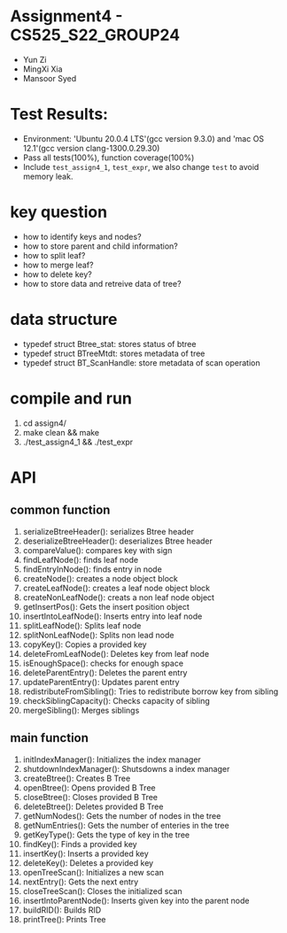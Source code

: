 # Assignment4 - CS525_S22_GROUP24
- Yun Zi
- MingXi Xia
- Mansoor Syed

# Test Results:
- Environment: 'Ubuntu 20.0.4 LTS'(gcc version 9.3.0) and 'mac OS 12.1'(gcc version clang-1300.0.29.30)
- Pass all tests(100%), function coverage(100%)
- Include `test_assign4_1`, `test_expr`, we also change `test` to avoid memory leak.

# key question
- how to identify keys and nodes?
- how to store parent and child information?
- how to split leaf?
- how to merge leaf?
- how to delete key?
- how to store data and retreive data of tree?


# data structure
- typedef struct Btree_stat: stores status of btree
- typedef struct BTreeMtdt: stores metadata of tree
- typedef struct BT_ScanHandle: store metadata of scan operation

# compile and run
1. cd assign4/
2. make clean && make 
3. ./test_assign4_1 && ./test_expr


# API

## common function
1. serializeBtreeHeader(): serializes Btree header
2. deserializeBtreeHeader(): deserializes Btree header
3. compareValue(): compares key with sign
4. findLeafNode(): finds leaf node
5. findEntryInNode(): finds entry in node
6. createNode(): creates a node object block
7. createLeafNode(): creates a leaf node object block
8. createNonLeafNode(): creats a non leaf node object
9. getInsertPos(): Gets the insert position object
10. insertIntoLeafNode(): Inserts entry into leaf node
11. splitLeafNode(): Splits leaf node
12. splitNonLeafNode(): Splits non lead node
13. copyKey(): Copies a provided key
14. deleteFromLeafNode(): Deletes key from leaf node
15. isEnoughSpace(): checks for enough space
16. deleteParentEntry(): Deletes the parent entry
17. updateParentEntry(): Updates parent entry
18. redistributeFromSibling(): Tries to redistribute borrow key from sibling
19. checkSiblingCapacity(): Checks capacity of sibling
20. mergeSibling(): Merges siblings

## main function
1. initIndexManager(): Initializes the index manager
2. shutdownIndexManager(): Shutsdowns a index manager
3. createBtree(): Creates B Tree
4. openBtree(): Opens provided B Tree
5. closeBtree(): Closes provided B Tree
6. deleteBtree(): Deletes provided B Tree
7. getNumNodes(): Gets the number of nodes in the tree
8. getNumEntries(): Gets the number of enteries in the tree
9. getKeyType(): Gets the type of key in the tree
10. findKey(): Finds a provided key
11. insertKey(): Inserts a provided key
12. deleteKey(): Deletes a provided key
13. openTreeScan(): Initializes a new scan
14. nextEntry(): Gets the next entry
15. closeTreeScan(): Closes the initialized scan
16. insertIntoParentNode(): Inserts given key into the parent node
17. buildRID(): Builds RID
18. printTree(): Prints Tree